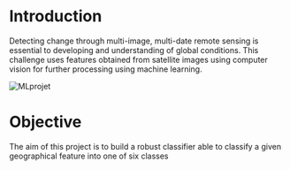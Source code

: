 # Introduction
Detecting change through multi-image, multi-date remote sensing is essential to developing and understanding of global conditions. This challenge uses features obtained from satellite images using computer vision for further processing using machine learning.


![MLprojet](https://github.com/ChafikHala/Classification_of_geospatial_data/assets/134621495/64924673-5196-448a-b61e-22445b3faf1c)

# Objective 
The aim of this project is to build a robust classifier able to classify a given geographical feature into one of six classes
